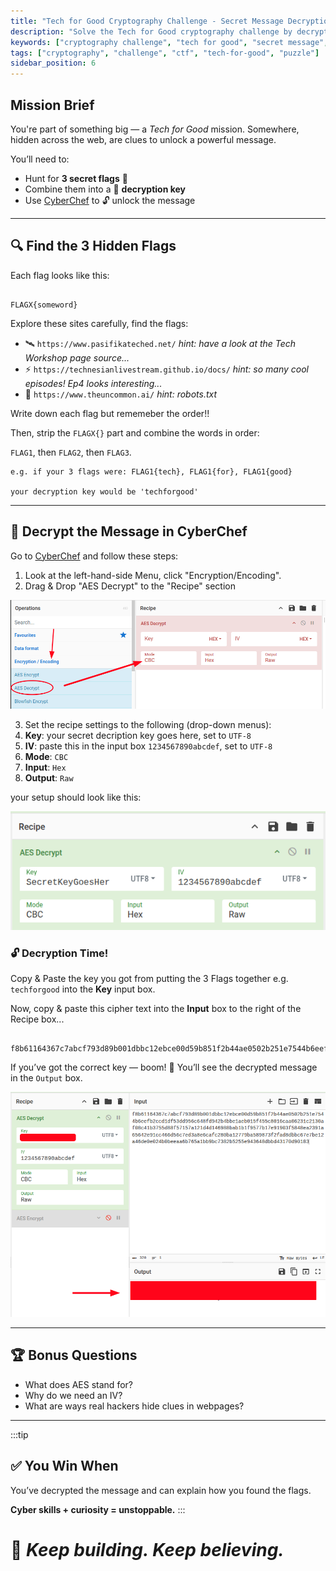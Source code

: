 ```yaml
---
title: "Tech for Good Cryptography Challenge - Secret Message Decryption CTF"
description: "Solve the Tech for Good cryptography challenge by decrypting secret messages. Learn cipher techniques, cryptanalysis, and puzzle-solving for social impact."
keywords: ["cryptography challenge", "tech for good", "secret message", "cipher solving", "ctf challenge", "cryptanalysis", "puzzle solving"]
tags: ["cryptography", "challenge", "ctf", "tech-for-good", "puzzle"]
sidebar_position: 6
---
```


## Mission Brief

You're part of something big — a *Tech for Good* mission. Somewhere, hidden across the web, are clues to unlock a powerful message.

You’ll need to:

- Hunt for **3 secret flags** 🏁
- Combine them into a 🔑 **decryption key**
- Use [CyberChef](https://gchq.github.io/CyberChef/) to 🔓 unlock the message

---

## 🔍 Find the 3 Hidden Flags

Each flag looks like this:

```

FLAGX{someword}

```

Explore these sites carefully, find the flags:

- 🛰️ `https://www.pasifikateched.net/` *hint: have a look at the Tech Workshop page source...*
- ⚡ `https://technesianlivestream.github.io/docs/` *hint: so many cool episodes! Ep4 looks interesting...*
- 🧠 `https://www.theuncommon.ai/` *hint: robots.txt*

Write down each flag but rememeber the order!!

Then, strip the `FLAGX{}` part and combine the words in order:  

`FLAG1`, then `FLAG2`, then `FLAG3`.

```
e.g. if your 3 flags were: FLAG1{tech}, FLAG1{for}, FLAG1{good}

your decryption key would be 'techforgood'

```

---

## 🔐 Decrypt the Message in CyberChef

Go to [CyberChef](https://gchq.github.io/CyberChef/) and follow these steps:

1. Look at the left-hand-side Menu, click "Encryption/Encoding".
2. Drag & Drop "AES Decrypt" to the "Recipe" section

![CyberChef-AESDecrypt-1](/img/CyberChef-AESDecrypt-1.png)

3. Set the recipe settings to the following (drop-down menus):
4. **Key**: your secret decription key goes here, set to `UTF-8`
5. **IV**: paste this in the input box `1234567890abcdef`, set to `UTF-8`
6. **Mode**: `CBC`
7. **Input**: `Hex`
8. **Output**: `Raw`

your setup should look like this:

![CyberChef-AESDecrypt-2](/img/CyberChef-AESDecrypt-2.png)

### 🔓 Decryption Time!

Copy & Paste the key you got from putting the 3 Flags together e.g. `techforgood` into the **Key** input box.

Now, copy & paste this cipher text into the **Input** box to the right of the Recipe box...

```text title="Encrypted Text"

f8b61164367c7abcf793d89b001dbbc12ebce00d59b851f2b44ae0502b251e7544b6eefb2ccd1df53dd956c648fd942b4bbe1aeb015f455c8016caa06231c2130af08c41b3755d88f57157a121d4d146988bab1b1f9577b17e91903f5848ea2391a65642e91cc466d56c7ed3a8e6cafc280ba12779ba589873f2fad8dbbc67e7be12a46de0e024b0beeaa6b765a1bb9bc7382b5255e943648dbbd43170d90183

```

If you’ve got the correct key — boom! 🎉 You’ll see the decrypted message in the `Output` box.

![CyberChef-AESDecrypt-2](/img/CyberChef-AESDecrypt-3.png)

---

## 🏆 Bonus Questions

- What does AES stand for?
- Why do we need an IV?
- What are ways real hackers hide clues in webpages?

---

:::tip

## ✅ You Win When

You’ve decrypted the message and can explain how you found the flags.

**Cyber skills + curiosity = unstoppable.**
:::


# 🌊 *Keep building. Keep believing.*

